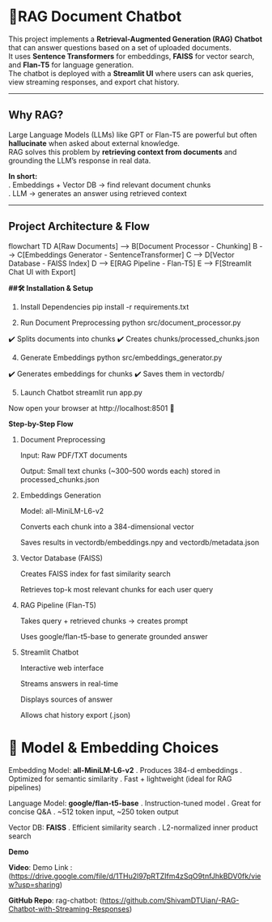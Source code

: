 # 📙RAG Document Chatbot

This project implements a **Retrieval-Augmented Generation (RAG) Chatbot** that can answer questions based on a set of uploaded documents.  
It uses **Sentence Transformers** for embeddings, **FAISS** for vector search, and **Flan-T5** for language generation.  
The chatbot is deployed with a **Streamlit UI** where users can ask queries, view streaming responses, and export chat history.

---

## Why RAG?

Large Language Models (LLMs) like GPT or Flan-T5 are powerful but often **hallucinate** when asked about external knowledge.  
RAG solves this problem by **retrieving context from documents** and grounding the LLM’s response in real data.  

**In short:**  
. Embeddings + Vector DB → find relevant document chunks  
. LLM → generates an answer using retrieved context  

---

## Project Architecture & Flow


flowchart TD
    A[Raw Documents] --> B[Document Processor - Chunking]
    B --> C[Embeddings Generator - SentenceTransformer]
    C --> D[Vector Database - FAISS Index]
    D --> E[RAG Pipeline - Flan-T5]
    E --> F[Streamlit Chat UI with Export]


**##🛠️ Installation & Setup**
1. Install Dependencies
    pip install -r requirements.txt


3. Run Document Preprocessing
    python src/document_processor.py


✔️ Splits documents into chunks
✔️ Creates chunks/processed_chunks.json


4. Generate Embeddings
    python src/embeddings_generator.py


✔️ Generates embeddings for chunks
✔️ Saves them in vectordb/


5. Launch Chatbot
    streamlit run app.py


Now open your browser at http://localhost:8501 🎉



**Step-by-Step Flow**


1. Document Preprocessing

    Input: Raw PDF/TXT documents
    
    Output: Small text chunks (~300–500 words each) stored in processed_chunks.json

2. Embeddings Generation

    Model: all-MiniLM-L6-v2
    
    Converts each chunk into a 384-dimensional vector
    
    Saves results in vectordb/embeddings.npy and vectordb/metadata.json
   

4. Vector Database (FAISS)

    Creates FAISS index for fast similarity search
    
    Retrieves top-k most relevant chunks for each user query
   

6. RAG Pipeline (Flan-T5)

    Takes query + retrieved chunks → creates prompt
    
    Uses google/flan-t5-base to generate grounded answer
   

8. Streamlit Chatbot

    Interactive web interface
    
    Streams answers in real-time
    
    Displays sources of answer
    
    Allows chat history export (.json)
   


# 🤖 Model & Embedding Choices

Embedding Model:
  **all-MiniLM-L6-v2**
   . Produces 384-d embeddings
   . Optimized for semantic similarity
   . Fast + lightweight (ideal for RAG pipelines)
   

Language Model:
  **google/flan-t5-base**
   . Instruction-tuned model
   . Great for concise Q&A
   . ~512 token input, ~250 token output
   

Vector DB:
  **FAISS**
   . Efficient similarity search
   . L2-normalized inner product search


**Demo**


**Video**: Demo Link : (https://drive.google.com/file/d/1THu2l97pRTZIfm4zSqO9tnfJhkBDV0fk/view?usp=sharing)



**GitHub Repo**: rag-chatbot:  (https://github.com/ShivamDTUian/-RAG-Chatbot-with-Streaming-Responses)
